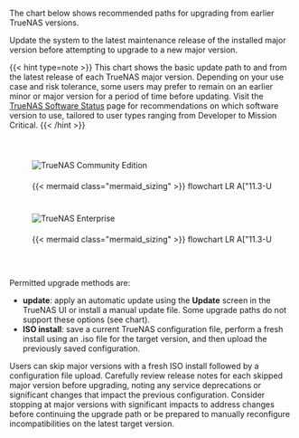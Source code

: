 &NewLine;

<style>
/* Custom CSS to override Mermaid background color */
#scale-upgrade-paths .mermaid {
    background-color: inherit;
}

.scroll-container {
    overflow-x: auto; /* Enable horizontal scroll */
    white-space: nowrap; /* Prevent wrapping of content */
    width: 100%; /* Make the container full width */
    cursor: grab; /* Change cursor to indicate draggable area */
    user-select: none; /* Prevent text selection */
}

.scroll-container:active {
    cursor: grabbing; /* Change cursor when dragging */
}

/* Target the scrollbars within .scroll-container */
.scroll-container::-webkit-scrollbar {
  height: .4em;
}

.scroll-container::-webkit-scrollbar-track {
  background: var(--body-background); /* Use your CSS variable */
}

.scroll-container::-webkit-scrollbar-thumb {
  background: #0095d5;
}

.scroll-container::-webkit-scrollbar-thumb:hover {
  background: #0071a2;
}

.chart-wrapper {
    display: inline-block; /* Make the chart inline to work with white-space */
    min-width: 1400px; /* Adjust width to your desired chart size */
}
</style>

The chart below shows recommended paths for upgrading from earlier TrueNAS versions.

Update the system to the latest maintenance release of the installed major version before attempting to upgrade to a new major version.

{{< hint type=note >}}
This chart shows the basic update path to and from the latest release of each TrueNAS major version.
Depending on your use case and risk tolerance, some users may prefer to remain on an earlier minor or major version for a period of time before updating.
Visit the <a href="https://www.truenas.com/software-status/" target="_blank">TrueNAS Software Status</a> page for recommendations on which software version to use, tailored to user types ranging from Developer to Mission Critical.
{{< /hint >}}

<div class="section-box" id="scale-upgrade-paths" style="padding: 0 40px 40px 40px; margin-bottom: 20px;">
    <div class="upgrade-paths-container">
      <img src="/images/TrueNAS_Community_Edition.png" style="box-shadow: none; max-width: 225px; padding-bottom: 20px; padding-top: 40px;" title="TrueNAS Community Edition" alt="TrueNAS Community Edition">
      <div class="scroll-container" id="scrollContainer1">
        <div class="chart-wrapper">
          {{< mermaid class="mermaid_sizing" >}}
          flowchart LR
            A["11.3-U5"] -->|update| B["12.0-U8.1"]
            B -->|"update / ISO install"| C["13.0-U6.8 / 13.3-U2"]
            C -->|update| G
            C -->|ISO install| I
            D["22.02.4 (Angelfish)"] -->|update| E
            E["22.12.4.2 (Bluefin)"] -->|update| F
            F["23.10.2 (Cobia)"] -->|update| G
            G["24.04.2.5 (Dragonfish)"] -->|update| H
            H["24.10.2.3 (Electric Eel)"] -->|update| I
            I["25.04.2.3 (Fangtooth)"]
          {{< /mermaid >}}
        </div>
      </div>
    </div>
    <div class="upgrade-paths-container">
      <img src="/images/TrueNAS_Enterprise.png" style="box-shadow: none; max-width: 225px; padding-bottom: 20px; padding-top: 40px;" title="TrueNAS Enterprise" alt="TrueNAS Enterprise">
      <div class="scroll-container" id="scrollContainer2">
        <div class="chart-wrapper">
          {{< mermaid class="mermaid_sizing" >}}
          flowchart LR
            A["11.3-U5"] -->|update| B
            B["12.0-U8.1"] -->|update| C
            C["13.0-U6.8"] -->|ISO install| G
            C -->|update| E
            D["23.10.2 (Cobia)"] -->|update| E
            E["24.04.2.5 (Dragonfish)"]  -->|update| F
            F["24.10.2.3 (Electric Eel)"] -->|"(anticipated)"| G
            G["25.04.2.3 (Fangtooth)"]
          {{< /mermaid >}}
        </div>
      </div>
    </div>
</div>

Permitted upgrade methods are:
* **update**: apply an automatic update using the **Update** screen in the TrueNAS UI or install a manual update file. Some upgrade paths do not support these options (see chart).
* **ISO install**: save a current TrueNAS configuration file, perform a fresh install using an <file>.iso</file> file for the target version, and then upload the previously saved configuration.

Users can skip major versions with a fresh ISO install followed by a configuration file upload.
Carefully review release notes for each skipped major version before upgrading, noting any service deprecations or significant changes that impact the previous configuration.
Consider stopping at major versions with significant impacts to address changes before continuing the upgrade path or be prepared to manually reconfigure incompatibilities on the latest target version.

<script>
  // Function to scroll containers to the right
  function scrollContainersToRight() {
    var scrollContainer1 = document.getElementById("scrollContainer1");
    var scrollContainer2 = document.getElementById("scrollContainer2");
    
    if (scrollContainer1) {
      scrollContainer1.scrollLeft = scrollContainer1.scrollWidth;
    }
    
    if (scrollContainer2) {
      scrollContainer2.scrollLeft = scrollContainer2.scrollWidth;
    }
  }

  // For standalone pages - wait for DOMContentLoaded
  if (document.readyState === 'loading') {
    document.addEventListener("DOMContentLoaded", function() {
      // Wait a bit for Mermaid to render if present
      setTimeout(scrollContainersToRight, 100);
      setTimeout(scrollContainersToRight, 500);
      setTimeout(scrollContainersToRight, 1000);
    });
  } else {
    // For tab content - DOM is already ready, scroll immediately and with delays
    scrollContainersToRight();
    setTimeout(scrollContainersToRight, 100);
    setTimeout(scrollContainersToRight, 500);
    setTimeout(scrollContainersToRight, 1000);
  }

  // Add click and drag scrolling functionality
  const addDragScroll = (scrollContainer) => {
    let isDown = false;
    let startX;
    let scrollLeft;

    scrollContainer.addEventListener('mousedown', (e) => {
      isDown = true;
      scrollContainer.classList.add('active');
      startX = e.pageX - scrollContainer.offsetLeft;
      scrollLeft = scrollContainer.scrollLeft;
      scrollContainer.style.userSelect = 'none'; // Prevent text selection
    });

    scrollContainer.addEventListener('mouseleave', () => {
      isDown = false;
      scrollContainer.classList.remove('active');
      scrollContainer.style.userSelect = ''; // Re-enable text selection
    });

    scrollContainer.addEventListener('mouseup', () => {
      isDown = false;
      scrollContainer.classList.remove('active');
      scrollContainer.style.userSelect = ''; // Re-enable text selection
    });

    scrollContainer.addEventListener('mousemove', (e) => {
      if (!isDown) return;
      e.preventDefault();
      const x = e.pageX - scrollContainer.offsetLeft;
      const walk = (x - startX) * 2; // Adjust scrolling speed
      scrollContainer.scrollLeft = scrollLeft - walk;
    });
  };

  // Apply drag scroll functionality to both containers
  const scrollContainer1 = document.getElementById('scrollContainer1');
  const scrollContainer2 = document.getElementById('scrollContainer2');
  addDragScroll(scrollContainer1);
  addDragScroll(scrollContainer2);
</script>
